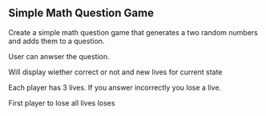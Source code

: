 ## Simple Math Question Game

Create a simple math question game that generates a two random numbers and adds them to a question.

User can anwser the question.

Will display wiether correct or not and new lives for current state

Each player has 3 lives. If you answer incorrectly you lose a live.

First player to lose all lives loses
